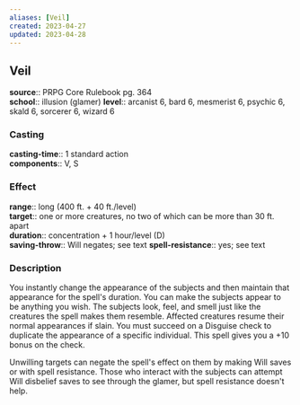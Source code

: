 ```yaml
---
aliases: [Veil]
created: 2023-04-27
updated: 2023-04-28
---
```


## Veil

**source**:: PRPG Core Rulebook pg. 364  
**school**:: illusion (glamer)
**level**:: arcanist 6, bard 6, mesmerist 6, psychic 6, skald 6, sorcerer 6, wizard 6

### Casting

**casting-time**:: 1 standard action  
**components**:: V, S

### Effect

**range**:: long (400 ft. + 40 ft./level)  
**target**:: one or more creatures, no two of which can be more than 30 ft. apart  
**duration**:: concentration + 1 hour/level (D)  
**saving-throw**:: Will negates; see text
**spell-resistance**:: yes; see text

### Description

You instantly change the appearance of the subjects and then maintain that appearance for the spell's duration. You can make the subjects appear to be anything you wish. The subjects look, feel, and smell just like the creatures the spell makes them resemble. Affected creatures resume their normal appearances if slain. You must succeed on a Disguise check to duplicate the appearance of a specific individual. This spell gives you a +10 bonus on the check.  
  
Unwilling targets can negate the spell's effect on them by making Will saves or with spell resistance. Those who interact with the subjects can attempt Will disbelief saves to see through the glamer, but spell resistance doesn't help.
